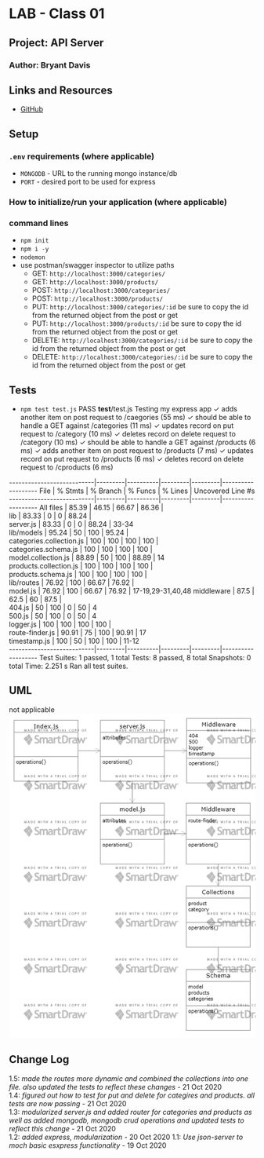 # LAB - Class 01

## Project: API Server

### Author: Bryant Davis

## Links and Resources

- [GitHub](https://github.com/BryantDavis-401-advanced-javascript/api-server)


## Setup

### `.env` requirements (where applicable)


- `MONGODB` - URL to the running mongo instance/db
- `PORT` - desired port to be used for express


### How to initialize/run your application (where applicable)

### command lines
- `npm init`
- `npm i -y`
- `nodemon`
- use postman/swagger inspector to utilize paths
    - GET: `http://localhost:3000/categories/`
    - GET: `http://localhost:3000/products/`
    - POST: `http://localhost:3000/categories/`
    - POST: `http://localhost:3000/products/`
    - PUT: `http://localhost:3000/categories/:id`       be sure to copy the id from the returned object from the post or get
    - PUT: `http://localhost:3000/products/:id`         be sure to copy the id from the returned object from the post or get
    - DELETE: `http://localhost:3000/categories/:id`    be sure to copy the id from the returned object from the post or get
    - DELETE: `http://localhost:3000/categories/:id`    be sure to copy the id from the returned object from the post or get

## Tests
- `npm test test.js`
 PASS  __test__/test.js
  Testing my express app
    ✓ adds another item on post request to /caegories (55 ms)
    ✓ should be able to handle a GET against /categories (11 ms)
    ✓ updates record on put request to /category (10 ms)
    ✓ deletes record on delete request to /category (10 ms)
    ✓ should be able to handle a GET against /products (6 ms)
    ✓ adds another item on post request to /products (7 ms)
    ✓ updates record on put request to /products (6 ms)
    ✓ deletes record on delete request to /cproducts (6 ms)

---------------------------|---------|----------|---------|---------|-------------------
File                       | % Stmts | % Branch | % Funcs | % Lines | Uncovered Line #s 
---------------------------|---------|----------|---------|---------|-------------------
All files                  |   85.39 |    46.15 |   66.67 |   86.36 |                   
 lib                       |   83.33 |        0 |       0 |   88.24 |                   
  server.js                |   83.33 |        0 |       0 |   88.24 | 33-34             
 lib/models                |   95.24 |       50 |     100 |   95.24 |                   
  categories.collection.js |     100 |      100 |     100 |     100 |                   
  categories.schema.js     |     100 |      100 |     100 |     100 |                   
  model.collection.js      |   88.89 |       50 |     100 |   88.89 | 14                
  products.collection.js   |     100 |      100 |     100 |     100 |                   
  products.schema.js       |     100 |      100 |     100 |     100 |                   
 lib/routes                |   76.92 |      100 |   66.67 |   76.92 |                   
  model.js                 |   76.92 |      100 |   66.67 |   76.92 | 17-19,29-31,40,48 
 middleware                |    87.5 |     62.5 |      60 |    87.5 |                   
  404.js                   |      50 |      100 |       0 |      50 | 4                 
  500.js                   |      50 |      100 |       0 |      50 | 4                 
  logger.js                |     100 |      100 |     100 |     100 |                   
  route-finder.js          |   90.91 |       75 |     100 |   90.91 | 17                
  timestamp.js             |     100 |       50 |     100 |     100 | 11-12             
---------------------------|---------|----------|---------|---------|-------------------
Test Suites: 1 passed, 1 total
Tests:       8 passed, 8 total
Snapshots:   0 total
Time:        2.251 s
Ran all test suites. 

## UML
not applicable
![UML](./Software_Design.png)


## Change Log
1.5: *made the routes more dynamic and combined the collections into one file. also updated the tests to reflect these changes* - 21 Oct 2020  
1.4: *figured out how to test for put and delete for categires and products. all tests are now passing* - 21 Oct 2020  
1.3: *modularized server.js and added router for categories and products as well as added mongodb, mongodb crud operations and updated tests to reflect this change* - 21 Oct 2020  
1.2: *added express, modularization* - 20 Oct 2020
1.1: *Use json-server to moch basic esxpress functionality* - 19 Oct 2020
